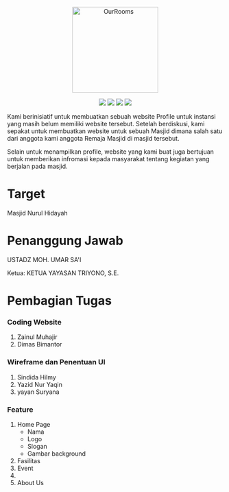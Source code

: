 <p align="center">
    <img src="img/LogoPonpes_remove.png" width="200" max-width="90%" alt="OurRooms" />
</p>

<p align="center">
    <img src="https://api.netlify.com/api/v1/badges/fbfd05ff-08ed-497f-89b6-50cb6911d295/deploy-status" />
    <img src="https://img.shields.io/badge/Bootstrap-5.2.0-green.svg" />
    <img src="https://img.shields.io/badge/MDBootstrap-4.0.0-green.svg" />
    <img src="https://img.shields.io/badge/Platform-Website-green.svg?style=flat" />
</p>

Kami berinisiatif untuk membuatkan sebuah website Profile untuk instansi yang masih belum memiliki website tersebut. Setelah berdiskusi, kami sepakat untuk membuatkan website untuk sebuah Masjid dimana salah satu dari anggota kami anggota Remaja Masjid di masjid tersebut. 

Selain untuk menampilkan profile, website yang kami buat juga bertujuan untuk memberikan infromasi kepada masyarakat tentang kegiatan yang berjalan pada masjid.

# Target 
Masjid Nurul Hidayah

# Penanggung Jawab
USTADZ MOH. UMAR SA'I

Ketua: KETUA YAYASAN TRIYONO, S.E.

# Pembagian Tugas
### Coding Website
1. Zainul Muhajir
2. Dimas Bimantor

### Wireframe dan Penentuan UI
1. Sindida Hilmy
2. Yazid Nur Yaqin
3. yayan Suryana

### Feature
1. Home Page
    * Nama
    * Logo
    * Slogan
    * Gambar background
2. Fasilitas
3. Event
4. 
5. About Us
